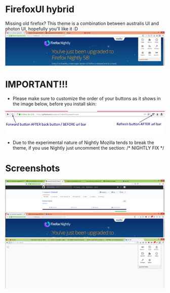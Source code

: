# FirefoxUI hybrid
Missing old firefox?
This theme is a combination between australis UI and photon UI, hopefully you'll like it :D
![Screenshot](screenshotmain.PNG)

# IMPORTANT!!!
- Please make sure to customize the order of your buttons as it shows in the image below, before you install skin:

![Screenshot](image.png)

- Due to the experimental nature of Nightly Mozilla tends to break the theme, if you use Nightly just uncomment the section: 
/* NIGHTLY FIX */

# Screenshots
![Screenshot](screenshot1.PNG)
![Screenshot](screenshot2.PNG)
![Screenshot](image3.PNG)
